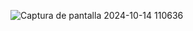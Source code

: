 ![Captura de pantalla 2024-10-14 110636](https://github.com/user-attachments/assets/60a1338e-232d-43c5-848d-79ffddc4de58)
